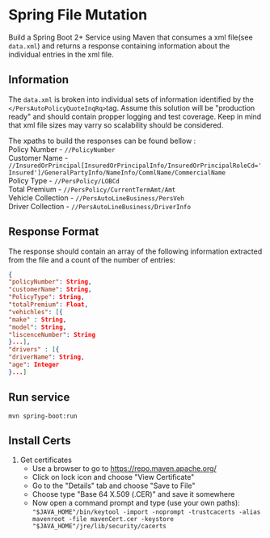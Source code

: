 # Spring File Mutation
Build a Spring Boot 2+ Service using Maven that consumes a xml file(see `data.xml`) and returns a response containing information about the individual entries in the xml file.

## Information 
The `data.xml` is broken into individual sets of information identified by the `</PersAutoPolicyQuoteInqRq>`tag.   Assume this solution will be "production ready" and should contain propper logging and test coverage. Keep in mind that xml file sizes may varry so scalability should be considered.

The xpaths to build the responses can be found bellow : \
Policy Number - `//PolicyNumber`\
Customer Name - `//InsuredOrPrincipal[InsuredOrPrincipalInfo/InsuredOrPrincipalRoleCd='Insured']/GeneralPartyInfo/NameInfo/CommlName/CommercialName`\
Policy Type - `//PersPolicy/LOBCd`\
Total Premium - `//PersPolicy/CurrentTermAmt/Amt` \
Vehicle Collection - `//PersAutoLineBusiness/PersVeh`\
Driver Collection - `//PersAutoLineBusiness/DriverInfo`


## Response Format 
The response should contain an array of the following information extracted from the file and a count of the number of entries: 
```json
{
"policyNumber": String,
"customerName": String,
"PolicyType": String,
"totalPremium": Float,
"vehichles": [{
"make" : String,
"model": String,
"liscenceNumber": String
}...],
"drivers" : [{
"driverName": String,
"age": Integer
}...]
```

## Run service  
`mvn spring-boot:run`  

## Install Certs
1. Get certificates
	* Use a browser to go to  https://repo.maven.apache.org/
	* Click on lock icon and choose "View Certificate"
	* Go to the "Details" tab and choose "Save to File"
	* Choose type "Base 64 X.509 (.CER)" and save it somewhere
	* Now open a command prompt and type (use your own paths):  
	`"$JAVA_HOME"/bin/keytool -import -noprompt -trustcacerts -alias mavenroot -file mavenCert.cer -keystore "$JAVA_HOME"/jre/lib/security/cacerts`